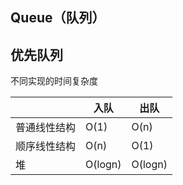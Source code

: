 ## Queue（队列）



## 优先队列

不同实现的时间复杂度

|              | 入队    | 出队    |
| ------------ | ------- | ------- |
| 普通线性结构 | O(1)    | O(n)    |
| 顺序线性结构 | O(n)    | O(1)    |
| 堆           | O(logn) | O(logn) |

